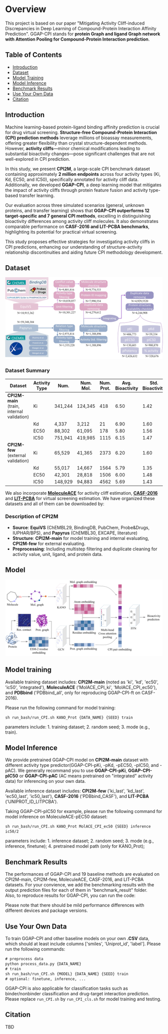 # Overview

This project is based on our paper "Mitigating Activity Cliff-induced Discrepancies in Deep Learning of Compound-Protein Interaction Affinity Prediction". GGAP-CPI stands for **protein Graph and ligand Graph network with Attention Pooling for Compound-Protein Interaction prediction**.

## Table of Contents

- [Introduction](#introduction)
- [Dataset](#Dataset)
- [Model Training](#Model-Training)
- [Model Inference](#model-inference)
- [Benchmark Results](#benchmark-results)
- [Use Your Own Data](#Use-Your-Own-Data)
- [Citation](#citation)

## Introduction

Machine learning-based protein-ligand binding affinity prediction is crucial for drug virtual screening. **Structure-free Compound-Protein Interaction (CPI) prediction methods** leverage millions of bioassay measurements, offering greater flexibility than crystal structure-dependent methods. However, **activity cliffs**—minor chemical modifications leading to substantial bioactivity changes—pose significant challenges that are not well-explored in CPI prediction.

In this study, we present **CPI2M**, a large-scale CPI benchmark dataset containing approximately **2 million endpoints** across four activity types (Ki, Kd, EC50, and IC50), specifically annotated for activity cliff data. Additionally, we developed **GGAP-CPI**, a deep learning model that mitigates the impact of activity cliffs through protein feature fusion and activity type-based transfer learning.

Our evaluation across three simulated scenarios (general, unknown proteins, and transfer learning) shows that **GGAP-CPI outperforms 12 target-specific and 7 general CPI methods**, excelling in distinguishing bioactivity differences among activity cliff molecules. It also demonstrates comparable performance on **CASF-2016 and LIT-PCBA benchmarks**, highlighting its potential for practical virtual screening.

This study proposes effective strategies for investigating activity cliffs in CPI predictions, enhancing our understanding of structure-activity relationship discontinuities and aiding future CPI methodology development.

## Dataset
![Dataset](https://github.com/gu-yaowen/Activity-cliff-prediction/blob/main/fig/dataset.jpg)

### Dataset Summary

| Dataset                | Activity Type | Num.     | Num. Mol. | Num. Prot. | Avg. Bioactivity | Std. Bioactivity | % AC   |
|------------------------|---------------|----------|-----------|------------|------------------|------------------|--------|
| **CPI2M-main** (train, internal validation) | Ki            | 341,244  | 124,345   | 418        | 6.50             | 1.42             | 25.39  |
|                        | Kd            | 4,337    | 3,212     | 21         | 6.90             | 1.60             | 34.03  |
|                        | EC50          | 88,302   | 61,095    | 178        | 5.80             | 1.56             | 25.08  |
|                        | IC50          | 751,941  | 419,985   | 1115       | 6.15             | 1.47             | 30.60  |
| **CPI2M-few** (external validation) | Ki            | 65,529   | 41,365    | 2373       | 6.20             | 1.60             | -      |
|                        | Kd            | 55,017   | 14,667    | 1564       | 5.79             | 1.35             | -      |
|                        | EC50          | 42,301   | 28,818    | 1506       | 6.00             | 1.48             | -      |
|                        | IC50          | 148,929  | 94,883    | 4562       | 5.69             | 1.43             | -      |

We also incorporate [**MoleculeACE**](https://github.com/molML/MoleculeACE) for activity cliff estimation, [**CASF-2016**](http://www.pdbbind.org.cn/casf.php) and [**LIT-PCBA**](https://drugdesign.unistra.fr/LIT-PCBA/) for virtual screening estimation. We have organized these datasets and all of them can be downloaded by: 

### Description of CPI2M

- **Source**: **EquiVS** (ChEMBL29, BindingDB, PubChem, Probe&Drugs, IUPHAR/BPS), and **Papyrus** (ChEMBL30, EXCAPE, literature)
- **Structure**: **CPI2M-main** for model training and internal evaluating, **CPI2M-few** for external evaluating.
- **Preprocessing**: Including multistep filtering and duplicate cleaning for activity value, unit, ligand, and protein data.
  

## Model
![Model Architecture](https://github.com/gu-yaowen/Activity-cliff-prediction/blob/main/fig/model.jpg)

## Model training
Available training dataset includes: **CPI2M-main** (noted as 'ki', 'kd', 'ec50', 'ic50', 'integrated'), **MoleculeACE** ('MolACE_CPI_ki', 'MolACE_CPI_ec50'), and **PDBbind** ('PDBbind_all', only for reproducing GGAP-CPI-ft on CASF-2016).

Please run the following command for model training: 

```
sh run_bash/run_CPI.sh KANO_Prot {DATA_NAME} {SEED} train
```

parameters include: 1. training dataset; 2. random seed; 3. mode (e.g., train).

## Model Inference
We provide pretrained GGAP-CPI model on **CPI2M-main** dataset with different activity type predictor(GGAP-CPI-pKi, -pKd, -pEC50, -pIC50, and -pAC). We generally recommand you to use **GGAP-CPI-pKi**, **GGAP-CPI-pIC50** or **GGAP-CPI-pAC** (AC means pretrained on "integrated" activity data) for inferencing on your own data. 

Available inference dataset includes: **CPI2M-few** ('ki_last', 'kd_last', 'ec50_last', 'ic50_last'), **CASF-2016** ('PDBbind_CASF'), and **LIT-PCBA** ('UNIPROT_ID_LITPCBA').

Taking GGAP-CPI-pIC50 for example, please run the following command for model inference on MoleculeACE-pEC50 dataset:

```
sh run_bash/run_CPI.sh KANO_Prot MolACE_CPI_ec50 {SEED} inference ic50/2
```

parameters include: 1. inference dataset; 2. random seed; 3. mode (e.g., inference, finetune); 4. pretrained model path (only for KANO_Prot);

## Benchmark Results
The performances of GGAP-CPI and 19 baseline methods are evaluated on CPI2M-main, CPI2M-few, MoleculeACE, CASF-2016, and LIT-PCBA datasets. For your convience, 
we add the benchmarking results with the output prediction files for each of them in "benchmark_result" folder. \
Also, to reproduce results for GGAP-CPI, you can run the code:

Please note that there should be mild performance differences with different devices and package versions.

## Use Your Own Data
To train GGAP-CPI and other baseline models on your own **.CSV** data, which should at least include columns ['smiles', 'Uniprot_id', 'label']. Please run the following commands:
```
# preprocess data
python process_data.py {DATA_NAME}
# train
sh run_bash/run_CPI.sh {MODEL} {DATA_NAME} {SEED} train
# optional: finetune, inference, ...
```

GGAP-CPI is also applicable for classification tasks such as binder/nonbinder classification and drug-target interaction prediction. Please replace ```run_CPI.sh``` by ```run_CPI_cls.sh``` for model training and testing.

## Citation
TBD